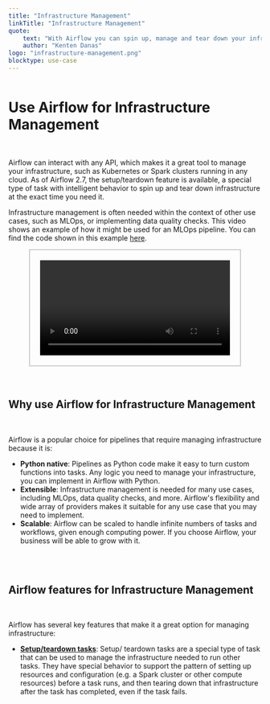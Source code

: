 ```yaml
---
title: "Infrastructure Management"
linkTitle: "Infrastructure Management"
quote:
    text: "With Airflow you can spin up, manage and tear down your infrastructure at the exact time you need it."
    author: "Kenten Danas"
logo: "infrastructure-management.png"
blocktype: use-case
---
```


<div style="display: flex; justify-content: center; align-items: center;">

# Use Airflow for Infrastructure Management

</div>

</br>

Airflow can interact with any API, which makes it a great tool to manage your infrastructure, such as Kubernetes or Spark clusters running in any cloud. As of Airflow 2.7, the setup/teardown feature is available, a special type of task with intelligent behavior to spin up and tear down infrastructure at the exact time you need it.

Infrastructure management is often needed within the context of other use cases, such as MLOps, or implementing data quality checks. This video shows an example of how it might be used for an MLOps pipeline. You can find the code shown in this example [here](https://github.com/astronomer/use-case-setup-teardown-data-quality).

<div style="display: flex; justify-content: center; align-items: center; border: 2px solid #ccc; width: 75%; margin: auto; padding: 20px;">
    <video controls style="width: 100%; display: block;">
        <source src="/usecase-videos/placeholder_video_infra.mp4" type="video/mp4">
        Your browser does not support the video tag.
    </video>
</div>

</br>
</br>

## Why use Airflow for Infrastructure Management

</br>

Airflow is a popular choice for pipelines that require managing infrastructure because it is:

- **Python native**: Pipelines as Python code make it easy to turn custom functions into tasks. Any logic you need to manage your infrastructure, you can implement in Airflow with Python.
- **Extensible**: Infrastructure management is needed for many use cases, including MLOps, data quality checks, and more. Airflow's flexibility and wide array of providers makes it suitable for any use case that you may need to implement.
- **Scalable**: Airflow can be scaled to handle infinite numbers of tasks and workflows, given enough computing power. If you choose Airflow, your business will be able to grow with it.

</br>
</br>

## Airflow features for Infrastructure Management

</br>

Airflow has several key features that make it a great option for managing infrastructure:

- [**Setup/teardown tasks**](https://airflow.apache.org/docs/apache-airflow/stable/howto/setup-and-teardown.html): Setup/ teardown tasks are a special type of task that can be used to manage the infrastructure needed to run other tasks. They have special behavior to support the pattern of setting up resources and configuration (e.g. a Spark cluster or other compute resources) before a task runs, and then tearing down that infrastructure after the task has completed, even if the task fails.